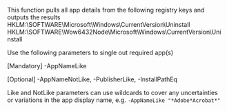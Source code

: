 This function pulls all app details from the following registry keys and outputs the results
HKLM:\SOFTWARE\Microsoft\Windows\CurrentVersion\Uninstall
HKLM:\SOFTWARE\Wow6432Node\Microsoft\Windows\CurrentVersion\Uninstall

Use the following parameters to single out required app(s)

[Mandatory] -AppNameLike

[Optional] -AppNameNotLike, -PublisherLike, -InstallPathEq

Like and NotLike parameters can use wildcards to cover any uncertainties or variations in the app display name, 
e.g. `-AppNameLike "*Adobe*Acrobat*"`
